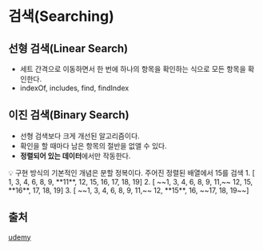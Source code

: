 # 검색(Searching)

## 선형 검색(Linear Search)

- 세트 간격으로 이동하면서 한 번에 하나의 항목을 확인하는 식으로 모든 항목을 확인한다.
- indexOf, includes, find, findIndex

## 이진 검색(Binary Search)

- 선형 검색보다 크게 개선된 알고리즘이다.
- 확인을 할 때마다 남은 항목의 절반을 없앨 수 있다.
- **정렬되어 있는 데이터**에서만 작동한다.

<aside>
💡 구현 방식의 기본적인 개념은 분할 정복이다.
주어진 정렬된 배열에서 15를 검색
1. [ 1, 3, 4, 6, 8, 9, **11**, 12, 15, 16, 17, 18, 19]
2. [ ~~1, 3, 4, 6, 8, 9, 11,~~ 12, 15, **16**, 17, 18, 19]
3. [ ~~1, 3, 4, 6, 8, 9, 11,~~ 12, **15**, 16, ~~17, 18, 19~~]

</aside>

## 출처

[udemy](https://www.udemy.com/course/best-javascript-data-structures/learn/lecture/28560139#overview)
